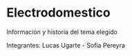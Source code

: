 # Electrodomestico

Información  y historia del tema elegido


Integrantes: Lucas Ugarte - Sofia Pereyra
